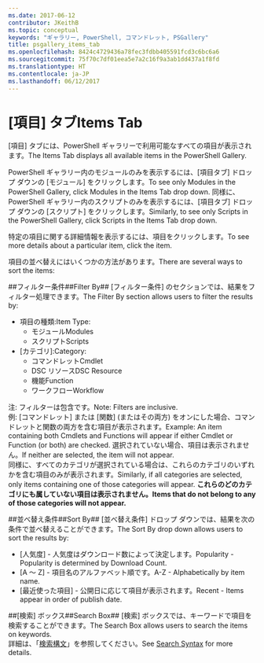 ```yaml
---
ms.date: 2017-06-12
contributor: JKeithB
ms.topic: conceptual
keywords: "ギャラリー, PowerShell, コマンドレット, PSGallery"
title: psgallery_items_tab
ms.openlocfilehash: 8424c4729436a78fec3fdbb405591fcd3c6bc6a6
ms.sourcegitcommit: 75f70c7df01eea5e7a2c16f9a3ab1dd437a1f8fd
ms.translationtype: HT
ms.contentlocale: ja-JP
ms.lasthandoff: 06/12/2017
---
```

<a name="items-tab"></a><span data-ttu-id="1d542-103">[項目] タブ</span><span class="sxs-lookup"><span data-stu-id="1d542-103">Items Tab</span></span>
==========

<span data-ttu-id="1d542-104">[項目] タブには、PowerShell ギャラリーで利用可能なすべての項目が表示されます。</span><span class="sxs-lookup"><span data-stu-id="1d542-104">The Items Tab displays all available items in the PowerShell Gallery.</span></span>

<span data-ttu-id="1d542-105">PowerShell ギャラリー内のモジュールのみを表示するには、[項目タブ] ドロップ ダウンの [モジュール] をクリックします。</span><span class="sxs-lookup"><span data-stu-id="1d542-105">To see only Modules in the PowerShell Gallery, click Modules in the Items Tab drop down.</span></span>  <span data-ttu-id="1d542-106">同様に、PowerShell ギャラリー内のスクリプトのみを表示するには、[項目タブ] ドロップ ダウンの [スクリプト] をクリックします。</span><span class="sxs-lookup"><span data-stu-id="1d542-106">Similarly, to see only Scripts in the PowerShell Gallery, click Scripts in the Items Tab drop down.</span></span>  

<span data-ttu-id="1d542-107">特定の項目に関する詳細情報を表示するには、項目をクリックします。</span><span class="sxs-lookup"><span data-stu-id="1d542-107">To see more details about a particular item, click the item.</span></span>

<span data-ttu-id="1d542-108">項目の並べ替えにはいくつかの方法があります。</span><span class="sxs-lookup"><span data-stu-id="1d542-108">There are several ways to sort the items:</span></span>

##<a name="filter-by"></a><span data-ttu-id="1d542-109">フィルター条件##</span><span class="sxs-lookup"><span data-stu-id="1d542-109">Filter By##</span></span>
<span data-ttu-id="1d542-110">[フィルター条件] のセクションでは、結果をフィルター処理できます。</span><span class="sxs-lookup"><span data-stu-id="1d542-110">The Filter By section allows users to filter the results by:</span></span>
* <span data-ttu-id="1d542-111">項目の種類:</span><span class="sxs-lookup"><span data-stu-id="1d542-111">Item Type:</span></span>
    * <span data-ttu-id="1d542-112">モジュール</span><span class="sxs-lookup"><span data-stu-id="1d542-112">Modules</span></span>
    * <span data-ttu-id="1d542-113">スクリプト</span><span class="sxs-lookup"><span data-stu-id="1d542-113">Scripts</span></span>
* <span data-ttu-id="1d542-114">[カテゴリ]:</span><span class="sxs-lookup"><span data-stu-id="1d542-114">Category:</span></span>
    * <span data-ttu-id="1d542-115">コマンドレット</span><span class="sxs-lookup"><span data-stu-id="1d542-115">Cmdlet</span></span>
    * <span data-ttu-id="1d542-116">DSC リソース</span><span class="sxs-lookup"><span data-stu-id="1d542-116">DSC Resource</span></span>
    * <span data-ttu-id="1d542-117">機能</span><span class="sxs-lookup"><span data-stu-id="1d542-117">Function</span></span>
    * <span data-ttu-id="1d542-118">ワークフロー</span><span class="sxs-lookup"><span data-stu-id="1d542-118">Workflow</span></span>

<span data-ttu-id="1d542-119">注: フィルターは包含です。</span><span class="sxs-lookup"><span data-stu-id="1d542-119">Note: Filters are inclusive.</span></span>  
<span data-ttu-id="1d542-120">例: [コマンドレット] または [関数] \(またはその両方) をオンにした場合、コマンドレットと関数の両方を含む項目が表示されます。</span><span class="sxs-lookup"><span data-stu-id="1d542-120">Example: An item containing both Cmdlets and Functions will appear if either Cmdlet or Function (or both) are checked.</span></span>  <span data-ttu-id="1d542-121">選択されていない場合、項目は表示されません。</span><span class="sxs-lookup"><span data-stu-id="1d542-121">If neither are selected, the item will not appear.</span></span>  
<span data-ttu-id="1d542-122">同様に、すべてのカテゴリが選択されている場合は、これらのカテゴリのいずれかを含む項目のみが表示されます。</span><span class="sxs-lookup"><span data-stu-id="1d542-122">Similarly, if all categories are selected, only items containing one of those categories will appear.</span></span> <span data-ttu-id="1d542-123">**これらのどのカテゴリにも属していない項目は表示されません。**</span><span class="sxs-lookup"><span data-stu-id="1d542-123">**Items that do not belong to any of those categories will not appear.**</span></span>

##<a name="sort-by"></a><span data-ttu-id="1d542-124">並べ替え条件##</span><span class="sxs-lookup"><span data-stu-id="1d542-124">Sort By##</span></span> 
<span data-ttu-id="1d542-125">[並べ替え条件] ドロップ ダウンでは、結果を次の条件で並べ替えることができます。</span><span class="sxs-lookup"><span data-stu-id="1d542-125">The Sort By drop down allows users to sort the results by:</span></span>
* <span data-ttu-id="1d542-126">[人気度] - 人気度はダウンロード数によって決定します。</span><span class="sxs-lookup"><span data-stu-id="1d542-126">Popularity - Popularity is determined by Download Count.</span></span>
* <span data-ttu-id="1d542-127">[A ～ Z] - 項目名のアルファベット順です。</span><span class="sxs-lookup"><span data-stu-id="1d542-127">A-Z - Alphabetically by item name.</span></span>
* <span data-ttu-id="1d542-128">[最近使った項目] - 公開日に応じて項目が表示されます。</span><span class="sxs-lookup"><span data-stu-id="1d542-128">Recent - Items appear in order of publish date.</span></span>


##<a name="search-box"></a><span data-ttu-id="1d542-129">[検索] ボックス##</span><span class="sxs-lookup"><span data-stu-id="1d542-129">Search Box##</span></span>
<span data-ttu-id="1d542-130">[検索] ボックスでは、キーワードで項目を検索することができます。</span><span class="sxs-lookup"><span data-stu-id="1d542-130">The Search Box allows users to search the items on keywords.</span></span>  
<span data-ttu-id="1d542-131">詳細は、「[検索構文](./psgallery_search_syntax.md)」を参照してください。</span><span class="sxs-lookup"><span data-stu-id="1d542-131">See [Search Syntax](./psgallery_search_syntax.md) for more details.</span></span>

